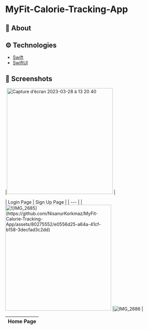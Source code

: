 # MyFit-Calorie-Tracking-App

## :calling: About




## :gear: Technologies
- [Swift](https://developer.apple.com/swift/)
- [SwiftUI](https://developer.apple.com/xcode/swiftui/)


## :camera_flash: Screenshots

|<img width="334" alt="Capture d’écran 2023-03-28 à 13 20 40" src="https://user-images.githubusercontent.com/80275552/228209697-12f33bde-21c8-4aab-9035-1c8edd16926e.png"> |

| Login Page | Sign Up Page |
| --- |
| <img width="334" alt=![IMG_2685](https://github.com/NisanurKorkmaz/MyFit-Calorie-Tracking-App/assets/80275552/e0556d25-a64a-41cf-b158-3decfad3c2dd)> |![IMG_2686](https://github.com/NisanurKorkmaz/MyFit-Calorie-Tracking-App/assets/80275552/91f46560-84c2-450b-b45a-4bb48be3bacf)
 |

| Home Page|
| --- |
